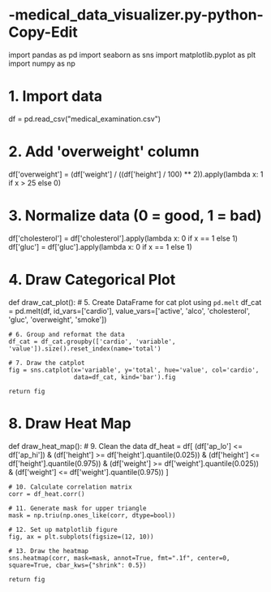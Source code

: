 # -medical_data_visualizer.py-python-Copy-Edit
import pandas as pd
import seaborn as sns
import matplotlib.pyplot as plt
import numpy as np

# 1. Import data
df = pd.read_csv("medical_examination.csv")

# 2. Add 'overweight' column
df['overweight'] = (df['weight'] / ((df['height'] / 100) ** 2)).apply(lambda x: 1 if x > 25 else 0)

# 3. Normalize data (0 = good, 1 = bad)
df['cholesterol'] = df['cholesterol'].apply(lambda x: 0 if x == 1 else 1)
df['gluc'] = df['gluc'].apply(lambda x: 0 if x == 1 else 1)

# 4. Draw Categorical Plot
def draw_cat_plot():
    # 5. Create DataFrame for cat plot using `pd.melt`
    df_cat = pd.melt(df,
                     id_vars=['cardio'],
                     value_vars=['active', 'alco', 'cholesterol', 'gluc', 'overweight', 'smoke'])

    # 6. Group and reformat the data
    df_cat = df_cat.groupby(['cardio', 'variable', 'value']).size().reset_index(name='total')

    # 7. Draw the catplot
    fig = sns.catplot(x='variable', y='total', hue='value', col='cardio',
                      data=df_cat, kind='bar').fig

    return fig

# 8. Draw Heat Map
def draw_heat_map():
    # 9. Clean the data
    df_heat = df[
        (df['ap_lo'] <= df['ap_hi']) &
        (df['height'] >= df['height'].quantile(0.025)) &
        (df['height'] <= df['height'].quantile(0.975)) &
        (df['weight'] >= df['weight'].quantile(0.025)) &
        (df['weight'] <= df['weight'].quantile(0.975))
    ]

    # 10. Calculate correlation matrix
    corr = df_heat.corr()

    # 11. Generate mask for upper triangle
    mask = np.triu(np.ones_like(corr, dtype=bool))

    # 12. Set up matplotlib figure
    fig, ax = plt.subplots(figsize=(12, 10))

    # 13. Draw the heatmap
    sns.heatmap(corr, mask=mask, annot=True, fmt=".1f", center=0, square=True, cbar_kws={"shrink": 0.5})

    return fig

